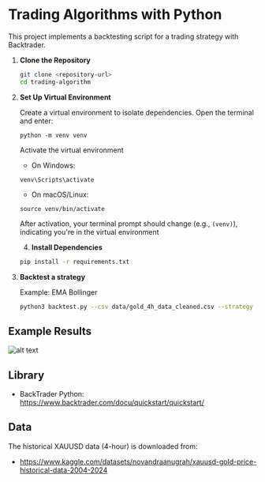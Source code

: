 # Trading Algorithms with Python

This project implements a backtesting script for a trading strategy with Backtrader.

1. **Clone the Repository**

   ```sh
   git clone <repository-url>
   cd trading-algorithm

2. **Set Up Virtual Environment**
   
   Create a virtual environment to isolate dependencies. Open the terminal and enter:
   
   ```
   python -m venv venv
   ```
   
   Activate the virtual environment
   - On Windows:
   ```
   venv\Scripts\activate
   ```
   
   - On macOS/Linux:
   ```
   source venv/bin/activate
   ```
   
   After activation, your terminal prompt should change (e.g., ``(venv)``), indicating you're in the virtual environment

   4. **Install Dependencies**

   ```sh
   pip install -r requirements.txt

5. **Backtest a strategy**
   
   Example: EMA Bollinger
   ```sh
   python3 backtest.py --csv data/gold_4h_data_cleaned.csv --strategy ema_bollinger --plot-file backtest_plot.png

## Example Results
![alt text](image.png)

## Library
- BackTrader Python: https://www.backtrader.com/docu/quickstart/quickstart/

## Data
The historical XAUUSD data (4-hour) is downloaded from: 
- https://www.kaggle.com/datasets/novandraanugrah/xauusd-gold-price-historical-data-2004-2024
